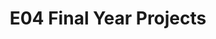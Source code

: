 ---
layout: project_batch
title: E04 Final Year Projects
permalink: /4yp/e04
has_children: true
parent: Final Year Projects
batch: e04

default_thumb_image: /data/categories/4yp/thumbnail.jpg
description: This section contains the Final Year Projects done by students as a part of CO421 & CO425 in their final year
---